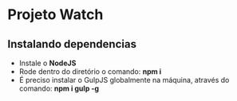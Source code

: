 # Projeto Watch

## Instalando dependencias

<ul>
    <li>Instale o <b>NodeJS</b></li>
    <li>Rode dentro do diretório o comando: <b>npm i</b></li>
    <li>É preciso instalar o GulpJS globalmente na máquina, através do comando: <b>npm i gulp -g</b></li>
</ul>
